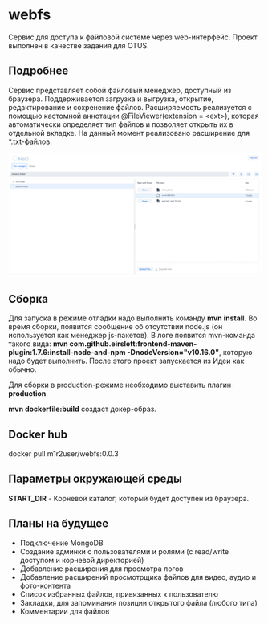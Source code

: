 # webfs
Сервис для доступа к файловой системе через web-интерфейс. Проект выполнен в качестве задания для OTUS.

## Подробнее

Сервис представляет собой файловый менеджер, доступный из браузера. Поддерживается загрузка и выгрузка, открытие, 
редактирование и сохренение файлов. Расширяемость реализуется с помощью кастомной аннотации @FileViewer(extension = \<ext\>),
которая автоматически определяет тип файлов и позволяет открыть их в отдельной вкладке. На данный момент реализовано расширение для *.txt-файлов.


![Front preview](front.png)


## Сборка

Для запуска в режиме отладки надо выполнить команду **mvn install**. Во время сборки, появится сообщение об отсутствии 
node.js (он используется как менеджер js-пакетов). В логе появится mvn-команда такого вида: 
**mvn com.github.eirslett:frontend-maven-plugin:1.7.6:install-node-and-npm -DnodeVersion="v10.16.0"**, которую надо 
будет выполнить. После этого проект запускается из Идеи как обычно.

Для сборки в production-режиме необходимо выставить плагин **production**.

**mvn dockerfile:build** создаст докер-образ.

## Docker hub

docker pull m1r2user/webfs:0.0.3

## Параметры окружающей среды

**START_DIR** - Корневой каталог, который будет доступен из браузера.

## Планы на будущее

- Подключение MongoDB
- Создание админки с пользователями и ролями (с read/write доступом и корневой директорией)
- Добавление расширения для просмотра логов
- Добавление расширений просмотрщика файлов для видео, аудио и фото-контента
- Список избранных файлов, привязанных к пользователю
- Закладки, для запоминания позиции открытого файла (любого типа)
- Комментарии для файлов
